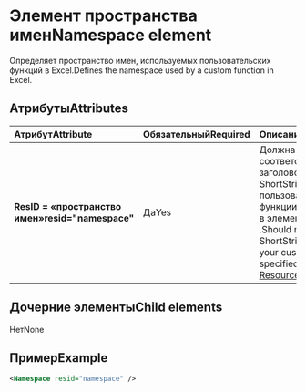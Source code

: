 # <a name="namespace-element"></a><span data-ttu-id="52467-101">Элемент пространства имен</span><span class="sxs-lookup"><span data-stu-id="52467-101">Namespace element</span></span>

<span data-ttu-id="52467-102">Определяет пространство имен, используемых пользовательских функций в Excel.</span><span class="sxs-lookup"><span data-stu-id="52467-102">Defines the namespace used by a custom function in Excel.</span></span>

## <a name="attributes"></a><span data-ttu-id="52467-103">Атрибуты</span><span class="sxs-lookup"><span data-stu-id="52467-103">Attributes</span></span>

|  <span data-ttu-id="52467-104">Атрибут</span><span class="sxs-lookup"><span data-stu-id="52467-104">Attribute</span></span>  |  <span data-ttu-id="52467-105">Обязательный</span><span class="sxs-lookup"><span data-stu-id="52467-105">Required</span></span>  |  <span data-ttu-id="52467-106">Описание</span><span class="sxs-lookup"><span data-stu-id="52467-106">Description</span></span>  |
|:-----|:-----|:-----|
|  <span data-ttu-id="52467-107">**ResID = «пространство имен»**</span><span class="sxs-lookup"><span data-stu-id="52467-107">**resid="namespace"**</span></span>  |  <span data-ttu-id="52467-108">Да</span><span class="sxs-lookup"><span data-stu-id="52467-108">Yes</span></span>  | <span data-ttu-id="52467-109">Должна соответствовать заголовок ShortStrings пользовательской функции, указанного в элементе [ресурсы](resources.md) .</span><span class="sxs-lookup"><span data-stu-id="52467-109">Should match the ShortStrings title for your custom function, specified within the [Resources](resources.md) element.</span></span> |

## <a name="child-elements"></a><span data-ttu-id="52467-110">Дочерние элементы</span><span class="sxs-lookup"><span data-stu-id="52467-110">Child elements</span></span>

<span data-ttu-id="52467-111">Нет</span><span class="sxs-lookup"><span data-stu-id="52467-111">None</span></span>

## <a name="example"></a><span data-ttu-id="52467-112">Пример</span><span class="sxs-lookup"><span data-stu-id="52467-112">Example</span></span>

```xml
<Namespace resid="namespace" />
```
